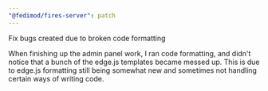```yaml
---
"@fedimod/fires-server": patch
---
```


Fix bugs created due to broken code formatting

When finishing up the admin panel work, I ran code formatting, and didn't notice that a bunch of the edge.js templates became messed up. This is due to edge.js formatting still being somewhat new and sometimes not handling certain ways of writing code.
